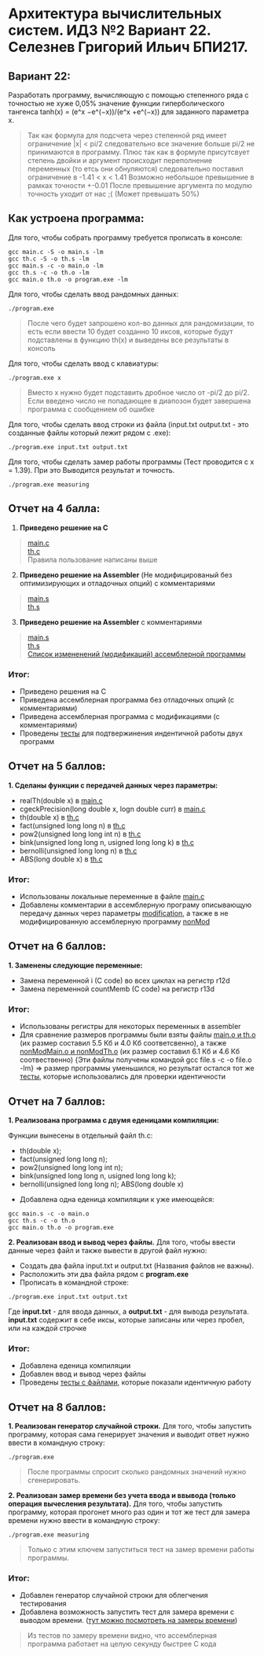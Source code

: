 # Архитектура вычислительных систем. ИДЗ №2 Вариант 22. Селезнев Григорий Ильич БПИ217.

## Вариант 22:
Разработать программу, вычисляющую с помощью степенного ряда с точностью не хуже 0,05% значение функции гиперболического тангенса tanh(x) = (e^x −e^(−x))/(e^x +e^(−x)) для заданного параметра x.
> Так как формула для подсчета через степенной ряд имеет ограничение |x| < pi/2 следовательно все значение больше pi/2 не принимаются в программу.
>  Плюс так как в формуле присутсвует степень двойки и аргумент происходит переполнение переменных (то етсь они обнуляются) следовательно поставил ограничение в -1.41 < x < 1.41
> Возможно небольшое превышение в рамках точности +-0.01
> После превышение аргумента по модулю точность уходит от нас ;( (Может превышать 50%)

## Как устроена программа:

Для того, чтобы собрать программу требуется прописать в консоле:
```
gcc main.c -S -o main.s -lm
gcc th.c -S -o th.s -lm
gcc main.s -c -o main.o -lm 
gcc th.s -c -o th.o -lm 
gcc main.o th.o -o program.exe -lm
```

Для того, чтобы сделать ввод рандомных данных:
```
./program.exe
```
> После чего будет запрошено кол-во данных для рандомизации, то есть если ввести 10 будет созданно 10 иксов, которые будут подставлены в функцию th(x) и выведены все результаты в консоль

Для того, чтобы сделать ввод с клавиатуры:
```
./program.exe x
```
> Вместо x нужно будет подставить дробное число от -pi/2 до pi/2. Если введено число не попадающее в диапозон будет завершена программа с сообщением об ошибке

Для того, чтобы сделать ввод строки из файла (input.txt output.txt - это созданные файлы который лежит рядом с .exe):
```
./program.exe input.txt output.txt
```

Для того, чтобы сделать замер работы программы (Тест проводится с x = 1.39). При это Выводится результат и точность.
```
./program.exe measuring
```

## Отчет на 4 балла:
1. **Приведено решение на С**
> [main.c](https://github.com/Grisha1232/ABC_HW3/blob/86cfc08b685fa49add60ebd1975f230576fa64a6/C%20code/main.c)  
> [th.c](https://github.com/Grisha1232/ABC_HW3/blob/caae295565936eb2c74743d31f7d2a08ce08a1e3/C%20code/th.c)  
> Правила пользование написаны выше

2. **Приведено решение на Assembler** (Не модифицированый без оптимизирующих и отладочных опций) с комментариями
> [main.s](https://github.com/Grisha1232/ABC_HW3/blob/56f0d96dcd91911b3734de39fad5c7d67edd0653/Assembler%20non%20mod/main.s)  
> [th.s](https://github.com/Grisha1232/ABC_HW3/blob/f8ecd827844163b1643ea39685a0a26d042fe528/Assembler%20non%20mod/th.s)  

3. **Приведено решение на Assembler** с комментариями
> [main.s](https://github.com/Grisha1232/ABC_HW3/blob/4510db6a46f9890e53ff981681154bd2a9fa5163/Assembler/main.s)  
> [th.s](https://github.com/Grisha1232/ABC_HW3/blob/4510db6a46f9890e53ff981681154bd2a9fa5163/Assembler/th.s)  
> [Список измененений (модификаций) ассемблерной программы](https://github.com/Grisha1232/ABC_HW3/blob/761feb16b40e764760d4074f58b93bf0900552b2/Assembler/Modifications.md)

### Итог:
* Приведено решения на С
* Приведена ассемблерная программа без отладочных опций (с комментариями)
* Приведена ассемблерная программа с модификациями (с комментариями)
* Проведены [тесты](https://github.com/Grisha1232/ABC_HW3/blob/181efaecf1a144ce792b4de501f078299d601f3c/C%20code/Test/testFor4.md) для подтвержинения индентичной работы двух программ

## Отчет на 5 баллов:

**1. Сделаны функции с передачей данных через параметры:**  
* realTh(double x) в [main.c](https://github.com/Grisha1232/ABC_HW3/blob/86cfc08b685fa49add60ebd1975f230576fa64a6/C%20code/main.c) 
* cgeckPrecision(long double x, logn double curr) в [main.c](https://github.com/Grisha1232/ABC_HW3/blob/86cfc08b685fa49add60ebd1975f230576fa64a6/C%20code/main.c) 
* th(double x) в [th.c](https://github.com/Grisha1232/ABC_HW3/blob/caae295565936eb2c74743d31f7d2a08ce08a1e3/C%20code/th.c) 
* fact(unsigned long long n) в [th.c](https://github.com/Grisha1232/ABC_HW3/blob/caae295565936eb2c74743d31f7d2a08ce08a1e3/C%20code/th.c) 
* pow2(unsigned long long int n) в [th.c](https://github.com/Grisha1232/ABC_HW3/blob/caae295565936eb2c74743d31f7d2a08ce08a1e3/C%20code/th.c) 
* bink(unsigned long long n, usigned long long k) в [th.c](https://github.com/Grisha1232/ABC_HW3/blob/caae295565936eb2c74743d31f7d2a08ce08a1e3/C%20code/th.c) 
* bernolli(unsigned long long n) в [th.c](https://github.com/Grisha1232/ABC_HW3/blob/caae295565936eb2c74743d31f7d2a08ce08a1e3/C%20code/th.c) 
* ABS(long double x) в [th.c](https://github.com/Grisha1232/ABC_HW3/blob/caae295565936eb2c74743d31f7d2a08ce08a1e3/C%20code/th.c) 

### Итог: 
* Использованы локальные переменные в файле [main.c](https://github.com/Grisha1232/ABC_HW3/blob/86cfc08b685fa49add60ebd1975f230576fa64a6/C%20code/main.c)  
* Добавлены комментарии в ассемблерную програму описывающую передачу данных через параметры [modification](https://github.com/Grisha1232/ABC_HW3/tree/main/Assembler), а также в не модифицированную ассемблерную программу [nonMod](https://github.com/Grisha1232/ABC_HW3/tree/main/Assembler%20non%20mod)

## Отчет на 6 баллов:

**1. Заменены следующие переменные:**
* Замена переменной i (C code) во всех циклах на регистр r12d
* Замена переменной countMemb (C code) на регистр r13d

### Итог:
* Использованы регистры для некоторых переменных в assembler
* Для сравнение размеров программы были взяты файлы [main.o и th.o](https://github.com/Grisha1232/ABC_HW3/tree/main/Assembler) (их размер составил 5.5 Кб и 4.0 Кб соответсвенно), а также [nonModMain.o и nonModTh.o](https://github.com/Grisha1232/ABC_HW3/tree/main/Assembler%20non%20mod) (их размер составил 6.1 Кб и 4.6 Кб соотвественно)   {Эти файлы получены командой gcc file.s -c -o file.o -lm} => размер программы уменьшился, но результат остался тот же [тесты](https://github.com/Grisha1232/ABC_HW3/blob/181efaecf1a144ce792b4de501f078299d601f3c/C%20code/Test/testFor4.md), которые использовались для проверки идентичности

## Отчет на 7 баллов:

**1. Реализована программа с двумя еденицами компиляции:**

Функции вынесены в отдельный файл th.c:   
* th(double x);   
* fact(unsigned long long n);   
* pow2(unsigned long long int n);   
* bink(unsigned long long n, usigned long long k);   
* bernolli(unsigned long long n);   ABS(long double x)   

> 
* Добавлена одна еденица компиляции к уже имеющейся:
```
gcc main.s -c -o main.o
gcc th.s -c -o th.o
gcc main.o th.o -o program.exe
```

**2. Реализован ввод и вывод через файлы.** Для того, чтобы ввести данные через файл и также вывести в другой файл нужно:
* Создать два файла input.txt и output.txt (Названия файлов не важны).
* Расположить эти два файла рядом с **program.exe**
* Прописать в командной строке:
```
./program.exe input.txt output.txt
```
Где **input.txt** - для ввода данных, а **output.txt** - для вывода результата. **input.txt** содержит в себе иксы, которые записаны или через пробел, или на каждой строчке

### Итог: 
* Добавлена еденица компиляции
* Добавлен ввод и вывод через файлы
* Проведены [тесты с файлами](https://github.com/Grisha1232/ABC_HW3/tree/main/Test%20Files), которые показали идентичную работу

## Отчет на 8 баллов:

**1. Реализован генератор случайной строки.**
Для того, чтобы запустить программу, которая сама генерирует значения и выводит ответ нужно ввести в командную строку:
```
./program.exe
```
> После программы спросит сколько рандомных значений нужно сгенерировать.

**2. Реализован замер времени без учета ввода и ввывода (только операция вычесления результата).**
Для того, чтобы запустить программу, которая прогонет много раз один и тот же тест для замера времени нужно ввести в командную строку:
```
./program.exe measuring
```
> Только с этим ключем запуститься тест на замер времени работы программы.

### Итог:
* Добавлен генератор случайной строки для облегчения тестирования
* Добавлена возможность запустить тест для замера времени с выводом времени. ([тут можно посмотреть на замеры времени]())
> Из тестов по замеру времени видно, что ассемблерная программа работает на целую секунду быстрее C кода
